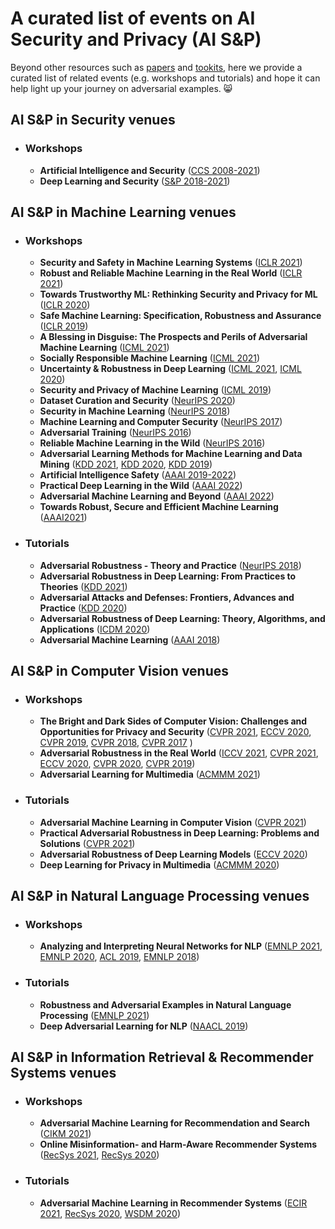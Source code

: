 # A curated list of events on AI Security and Privacy (AI S&P)
Beyond other resources such as [papers](https://nicholas.carlini.com/writing/2019/all-adversarial-example-papers.html) and [tookits](https://opensourcelibs.com/libs/adversarial-examples), here we provide a curated list of related events (e.g. workshops and tutorials) and hope it can help light up your journey on adversarial examples. :smile_cat:	


## AI S&P in Security venues
- ### Workshops
  + **Artificial Intelligence and Security** ([CCS 2008-2021](https://aisec.cc/))
  + **Deep Learning and Security** ([S&P 2018-2021](https://www.ieee-security.org/TC/SP2021/SPW2021/dls_website/))

<!-- - ### Tutorials -->
## AI S&P in Machine Learning venues
- ### Workshops
  + **Security and Safety in Machine Learning Systems** ([ICLR 2021](https://aisecure-workshop.github.io/aml-iclr2021/))
  + **Robust and Reliable Machine Learning in the Real World** ([ICLR 2021](https://sites.google.com/connect.hku.hk/robustml-2021/home))
  + **Towards Trustworthy ML: Rethinking Security and Privacy for ML** ([ICLR 2020](https://trustworthyiclr20.github.io/))
  + **Safe Machine Learning: Specification, Robustness and Assurance** ([ICLR 2019](https://sites.google.com/view/safeml-iclr2019))
  + **A Blessing in Disguise: The Prospects and Perils of Adversarial Machine Learning** ([ICML 2021](https://advml-workshop.github.io/icml2021/))
  + **Socially Responsible Machine Learning** ([ICML 2021](https://icmlsrml2021.github.io/))
  + **Uncertainty & Robustness in Deep Learning** ([ICML 2021](https://sites.google.com/view/udlworkshop2021/home), [ICML 2020](https://sites.google.com/view/udlworkshop2020/home))
  + **Security and Privacy of Machine Learning** ([ICML 2019](https://icml2019workshop.github.io/))
  + **Dataset Curation and Security** ([NeurIPS 2020](http://securedata.lol/))
  + **Security in Machine Learning** ([NeurIPS 2018](https://secml2018.github.io/))
  + **Machine Learning and Computer Security** ([NeurIPS 2017](https://machine-learning-and-security.github.io/))
  + **Adversarial Training** ([NeurIPS 2016](https://sites.google.com/site/nips2016adversarial/))
  + **Reliable Machine Learning in the Wild** ([NeurIPS 2016](https://sites.google.com/site/wildml2016nips/home))
  + **Adversarial Learning Methods for Machine Learning and Data Mining** ([KDD 2021](https://sites.google.com/view/advml), [KDD 2020](https://sites.google.com/view/advml/Home/advml-2020), [KDD 2019](https://sites.google.com/view/advml/Home/advml-2019))
  + **Artificial Intelligence Safety** ([AAAI 2019-2022](https://safeai.webs.upv.es/))
  + **Practical Deep Learning in the Wild** ([AAAI 2022](https://practical-dl.github.io/))
  + **Adversarial Machine Learning and Beyond** ([AAAI 2022](https://advml-workshop.github.io/aaai2022/))
  + **Towards Robust, Secure and Efficient Machine Learning** ([AAAI2021](http://federated-learning.org/rseml2021/))

- ### Tutorials
  + **Adversarial Robustness - Theory and Practice** ([NeurIPS 2018](https://adversarial-ml-tutorial.org/))
  + **Adversarial Robustness in Deep Learning: From Practices to Theories** ([KDD 2021](https://sites.google.com/view/kdd21-tutorial-adv-robust/))
  + **Adversarial Attacks and Defenses: Frontiers, Advances and Practice** ([KDD 2020](https://sites.google.com/view/kdd-2020-attack-and-defense/home))
  + **Adversarial Robustness of Deep Learning: Theory, Algorithms, and Applications** ([ICDM 2020](https://tutorial.trustdeeplearning.com/))
  + **Adversarial Machine Learning** ([AAAI 2018](https://aaai18adversarial.github.io/index.html#syl))

## AI S&P in Computer Vision venues
- ### Workshops
  + **The Bright and Dark Sides of Computer Vision: Challenges and Opportunities for Privacy and Security** ([CVPR 2021](https://quovadiscvpr.cispa.de/), [ECCV 2020](https://cvcops20.cispa.saarland/), [CVPR 2019](https://cvcops19.cispa.saarland/), [CVPR 2018](https://vision.soic.indiana.edu/bright-and-dark-workshop-2018/), [CVPR 2017](https://vision.soic.indiana.edu/bright-and-dark-workshop-2017/)  )
  + **Adversarial Robustness in the Real World** ([ICCV 2021](https://iccv21-adv-workshop.github.io/), [CVPR 2021](https://aisecure-workshop.github.io/amlcvpr2021/), [ECCV 2020](https://eccv20-adv-workshop.github.io/), [CVPR 2020](https://adv-workshop-2020.github.io/), [CVPR 2019](https://amlcvpr2019.github.io/))
  + **Adversarial Learning for Multimedia** ([ACMMM 2021](https://advm-workshop-2021.github.io/))

- ### Tutorials
  + **Adversarial Machine Learning in Computer Vision** ([CVPR 2021](https://advmlincv.github.io/cvpr21-tutorial/))
  + **Practical Adversarial Robustness in Deep Learning: Problems and Solutions** ([CVPR 2021](https://sites.google.com/view/par-2021))
  + **Adversarial Robustness of Deep Learning Models** ([ECCV 2020](https://sites.google.com/umich.edu/eccv-2020-adv-robustness))
  + **Deep Learning for Privacy in Multimedia** ([ACMMM 2020](http://cis.eecs.qmul.ac.uk/privacymultimedia.html))
 
## AI S&P in Natural Language Processing venues
- ### Workshops
  + **Analyzing and Interpreting Neural Networks for NLP** ([EMNLP 2021](https://blackboxnlp.github.io/), [EMNLP 2020](https://blackboxnlp.github.io/2020/), [ACL 2019](https://blackboxnlp.github.io/2019/), [EMNLP 2018](https://blackboxnlp.github.io/2018/))

- ### Tutorials
  + **Robustness and Adversarial Examples in Natural Language Processing** ([EMNLP 2021](https://2021.emnlp.org/tutorials))
  + **Deep Adversarial Learning for NLP** ([NAACL 2019](https://sites.cs.ucsb.edu/~william/papers/AdvNLP-NAACL2019.pdf))

## AI S&P in Information Retrieval & Recommender Systems venues
- ### Workshops
  + **Adversarial Machine Learning for Recommendation and Search** ([CIKM 2021](https://sisinflab.github.io/adverse2021/))
  + **Online Misinformation- and Harm-Aware Recommender Systems** ([RecSys 2021](https://ohars-recsys.isistan.unicen.edu.ar/topics-of-interest), [RecSys 2020](https://ohars-recsys2020.isistan.unicen.edu.ar/))

- ### Tutorials
  + **Adversarial Machine Learning in Recommender Systems** ([ECIR 2021](https://www.youtube.com/watch?v=8V4TLdYMit8&list=PLted5MzCy6KwnlE3kFmeQJhDJCbS1lAt0&index=3), [RecSys 2020](https://www.youtube.com/watch?v=tjzykHbBd0w&list=PLted5MzCy6KwnlE3kFmeQJhDJCbS1lAt0&index=2), [WSDM 2020](https://github.com/sisinflab/amlrecsys-tutorial/blob/master/Tutorial-AML-RecSys-WSDM2020.pdf))

